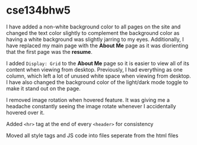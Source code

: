 # cse134bhw5

I have added a non-white background color to all pages on the site and changed the text color slightly to complement the background color as having a white background was slightly jarring to my eyes. Additionally, I have replaced my main page with the **About Me** page as it was diorienting that the first page was the **resume**. 

I added `Display: Grid` to the **About Me** page so it is easier to view all of its content when viewing from desktop. Previously, I had everything as one column, which left a lot of unused white space when viewing from desktop. I have also changed the background color of the light/dark mode toggle to make it stand out on the page. 

I removed image rotation when hovered feature. It was giving me a headache constantly seeing the image rotate whenever I accidentally hovered over it.

Added `<hr>` tag at the end of every `<header>` for consistency

Moved all style tags and JS code into files seperate from the html files